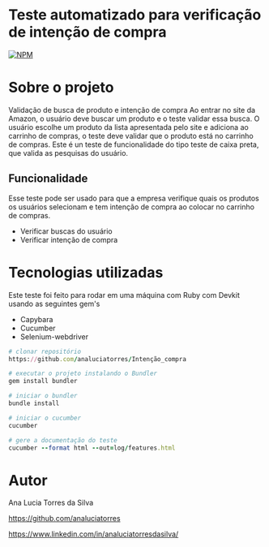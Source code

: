 # Teste automatizado para verificação de intenção de compra
[![NPM](https://img.shields.io/npm/l/react)](https://github.com/analuciatorres/Teste_Automatizado_intencao_compra_/blob/master/LICENSE) 

# Sobre o projeto

Validação de busca de produto e intenção de compra
Ao entrar no site da Amazon, o usuário deve buscar um produto e o teste validar essa busca. O usuário escolhe um produto da lista apresentada pelo site e adiciona ao carrinho de compras, o teste deve validar que o produto está no carrinho de compras.
Este é un teste de funcionalidade do tipo teste de caixa preta, que valida as pesquisas do usuário.


## Funcionalidade
Esse teste pode ser usado para que a empresa verifique quais os produtos os usuários selecionam e tem intenção de compra ao colocar no carrinho de compras.
- Verificar buscas do usuário
- Verificar intenção de compra

# Tecnologias utilizadas
Este teste foi feito para rodar em uma máquina com Ruby com Devkit usando as seguintes gem's
- Capybara
- Cucumber
- Selenium-webdriver

```ruby
# clonar repositório
https://github.com/analuciatorres/Intenção_compra

# executar o projeto instalando o Bundler
gem install bundler

# iniciar o bundler
bundle install

# iniciar o cucumber
cucumber

# gere a documentação do teste
cucumber --format html --out=log/features.html


```

# Autor

Ana Lucia Torres da Silva

https://github.com/analuciatorres

https://www.linkedin.com/in/analuciatorresdasilva/
